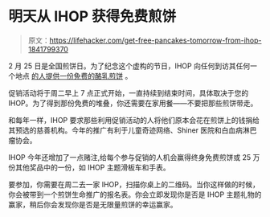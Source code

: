 # 明天从 IHOP 获得免费煎饼

> 原文：<https://lifehacker.com/get-free-pancakes-tomorrow-from-ihop-1841799370>

2 月 25 日是全国煎饼日。为了纪念这个虚构的节日，IHOP 向任何到访其任何一个地点 [的人提供一份免费的酪乳煎饼](https://www.ihop.com/en/national-pancake-day) 。



促销活动将于周二早上 7 点正式开始，一直持续到结束时间，具体取决于您的 IHOP。为了得到那份免费的堆叠，你还需要在家用餐——不要把那些煎饼带走。

和每年一样，IHOP 要求那些利用促销活动的人将他们原本会花在煎饼上的钱捐给其预选的慈善机构。今年的推广有利于儿童奇迹网络、Shiner 医院和白血病淋巴瘤协会。

IHOP 今年还增加了一点赌注,给每个参与促销的人机会赢得终身免费煎饼或 25 万份其他奖品中的一份，如 IHOP 主题滑板车和手表。

要参加，你需要在周二去一家 IHOP，扫描你桌上的二维码。当你这样做的时候，你会被带到一个煎饼生命推广的报名表。你会立即发现你是否是 IHOP 主题礼物的赢家，稍后你会发现你是否是无限量煎饼的幸运赢家。